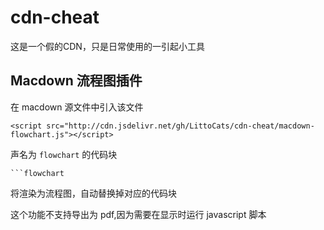 # cdn-cheat

这是一个假的CDN，只是日常使用的一引起小工具


## Macdown 流程图插件

在 macdown 源文件中引入该文件

```
<script src="http://cdn.jsdelivr.net/gh/LittoCats/cdn-cheat/macdown-flowchart.js"></script>
```

声名为 `flowchart` 的代码块

```
```flowchart

```

将渲染为流程图，自动替换掉对应的代码块

这个功能不支持导出为 pdf,因为需要在显示时运行 javascript 脚本
